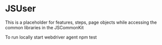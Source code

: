 # JSUser
This is a placeholder for features, steps, page objects while accessing the common libraries in the JSCommonKit


To run locally
start webdriver agent
npm test